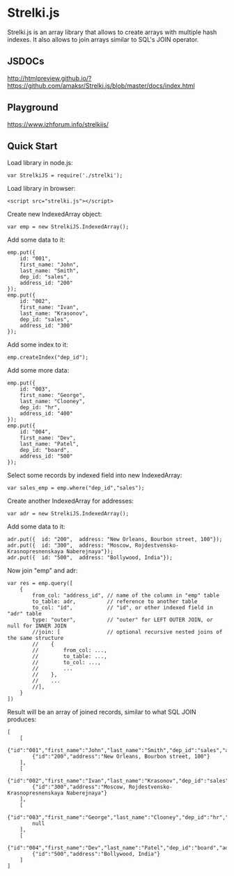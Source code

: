 # Strelki.js #

Strelki.js is an array library that allows to create arrays with multiple hash indexes. It also allows to join arrays similar to SQL's JOIN operator.

## JSDOCs ##

http://htmlpreview.github.io/?https://github.com/amaksr/Strelki.js/blob/master/docs/index.html

## Playground ##

https://www.izhforum.info/strelkijs/

## Quick Start ##

Load library in node.js:

    var StrelkiJS = require('./strelki');

Load library in browser:

    <script src="strelki.js"></script>
    

Create new IndexedArray object:

    var emp = new StrelkiJS.IndexedArray();

Add some data to it:

    emp.put({
	    id: "001",   
	    first_name: "John",     
	    last_name: "Smith",   
	    dep_id: "sales", 
	    address_id: "200"
	});
	emp.put({
		id: "002",   
		first_name: "Ivan",    
		last_name: "Krasonov",   
		dep_id: "sales", 
		address_id: "300"
	});

Add some index to it:

    emp.createIndex("dep_id");

Add some more data:

    emp.put({
	    id: "003",   
	    first_name: "George",   
	    last_name: "Clooney",    
	    dep_id: "hr", 
	    address_id: "400"
	});
    emp.put({
	    id: "004",   
	    first_name: "Dev",   
	    last_name: "Patel",    
	    dep_id: "board", 
	    address_id: "500"
	});

Select some records by indexed field into new IndexedArray:
    
    var sales_emp = emp.where("dep_id","sales");
    
Create another IndexedArray for addresses:

    var adr = new StrelkiJS.IndexedArray();
    
Add some data to it:

    adr.put({  id: "200",  address: "New Orleans, Bourbon street, 100"});
    adr.put({  id: "300",  address: "Moscow, Rojdestvensko-Krasnopresnenskaya Naberejnaya"});
    adr.put({  id: "500",  address: "Bollywood, India"});

Now join "emp" and adr:

    var res = emp.query([
        {
            from_col: "address_id", // name of the column in "emp" table
            to_table: adr,          // reference to another table
            to_col: "id",           // "id", or other indexed field in "adr" table
            type: "outer",          // "outer" for LEFT OUTER JOIN, or null for INNER JOIN
            //join: [               // optional recursive nested joins of the same structure
            //    {
            //        from_col: ...,
            //        to_table: ...,
            //        to_col: ...,
            //        ...
            //    },
            //    ...
            //],
        }
    ])
    
Result will be an array of joined records, similar to what SQL JOIN produces:

    [
        [
            {"id":"001","first_name":"John","last_name":"Smith","dep_id":"sales","address_id":"200"},
            {"id":"200","address":"New Orleans, Bourbon street, 100"}
        ],
        [
            {"id":"002","first_name":"Ivan","last_name":"Krasonov","dep_id":"sales","address_id":"300"},
            {"id":"300","address":"Moscow, Rojdestvensko-Krasnopresnenskaya Naberejnaya"}
        ],
        [
            {"id":"003","first_name":"George","last_name":"Clooney","dep_id":"hr","address_id":"400"},
            null
        ],
        [
            {"id":"004","first_name":"Dev","last_name":"Patel","dep_id":"board","address_id":"500"},
            {"id":"500","address":"Bollywood, India"}
        ]
    ]
    

